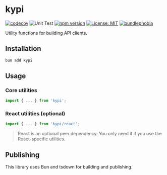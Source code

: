 # kypi

[![codecov](https://codecov.io/gh/lucas-labs/kypi/branch/main/graph/badge.svg)](https://codecov.io/gh/lucas-labs/kypi)
![Unit Test](https://github.com/lucas-labs/kypi/actions/workflows/unit-test.yml/badge.svg)
[![npm version](https://img.shields.io/npm/v/kypi.svg)](https://www.npmjs.com/package/kypi)
[![License: MIT](https://img.shields.io/badge/License-MIT-yellow.svg)](LICENSE)
[![bundlephobia](https://img.shields.io/bundlephobia/minzip/kypi)](https://bundlephobia.com/result?p=kypi)

Utility functions for building API clients.

## Installation

```sh
bun add kypi
```

## Usage

### Core utilities

```ts
import { ... } from 'kypi';
```

### React utilities (optional)

```ts
import { ... } from 'kypi/react';
```

> React is an optional peer dependency. You only need it if you use the React-specific utilities.

## Publishing

This library uses Bun and tsdown for building and publishing.
